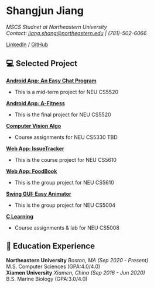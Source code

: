 # Shangjun Jiang

_MSCS Studnet at Northeastern University_ <br>
_Contact: jiang.shang@northeastern.edu | (781)-502-6066_<br>

[LinkedIn](https://www.linkedin.com/in/shangjun-jiang/) /
[GitHub](https://github.com/jsjsam98/)

## 💻 Selected Project
[**Android App: An Easy Chat Program**](https://github.com/jsjsam98/FirebaseDemo)
  - This is a mid-term project for NEU CS5520

[**Android App: A-Fitness**](https://github.com/jsjsam98/AFitness)
  - This is the final project for NEU CS5520

[**Computer Vision Algo**](https://jianghz.me/teaching/cs5330/fall2021/)
  - Course assignments for NEU CS5330 TBD

[**Web App: IssueTracker**](https://github.com/jsjsam98/Shangjun-Book)
  - This is the course project for NEU CS5610

[**Web App: FoodBook**](https://github.com/jsjsam98/GroupProject-FoodBook)
  - This is the group project for NEU CS5610

[**Swing GUI: Easy Animator**](https://github.com/jsjsam98/EasyAnimator)
  - This is the group project for NEU CS5004

[**C Learning**](https://github.com/jsjsam98/CS5008)
  - Course assignments & lab for NEU CS5008

## 🏫 Education Experience
**Northeastern University** _Boston, MA (Sep 2020 - Present)_<br>
M.S. Computer Sciences (GPA:4.0/4.0)<br>
**Xiamen University** _Xiamen, China (Sep 2016 - Jun 2020)_<br>
B.S. Marine Biology (GPA:3.0/4.0)<br>


